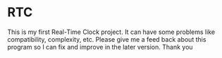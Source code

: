 # RTC
This is my first Real-Time Clock project.
It can have some problems like compatibility, complexity, etc.
Please give me a feed back about this program so I can fix and improve in the later version.
Thank you
